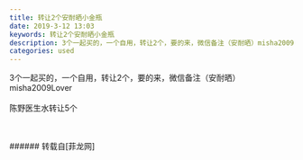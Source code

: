 ```yaml
---
title: 转让2个安耐晒小金瓶
date: 2019-3-12 13:03
keywords: 转让2个安耐晒小金瓶
description: 3个一起买的，一个自用，转让2个，要的来，微信备注（安耐晒）misha2009Lover 陈野医生水转让5个
categories: used
---
```

<td class="t_f" id="postmessage_3208648">

3个一起买的，一个自用，转让2个，要的来，微信备注（安耐晒）misha2009Lover <br/>
<br/>
陈野医生水转让5个<br/>
<img alt="" border="0" class="zoom" data-cf-modified-790edf4fac1a1bbfc0a2d873-="" file="http://www.flw.ph/data/appbyme/upload/image/201903/12/2cy3MHJ2Jjij.jpg" id="aimg_ZNLUr" lazyloadthumb="1" onclick="" onmouseover="" src="http://www.flw.ph/data/appbyme/upload/image/201903/12/2cy3MHJ2Jjij.jpg"/><br/>
<br/>
<img alt="" border="0" class="zoom" data-cf-modified-790edf4fac1a1bbfc0a2d873-="" file="http://www.flw.ph/data/appbyme/upload/image/201903/12/obFomJJ6Jmrf.jpg" id="aimg_F6T50" lazyloadthumb="1" onclick="" onmouseover="" src="http://www.flw.ph/data/appbyme/upload/image/201903/12/obFomJJ6Jmrf.jpg"/><br/>
<br/>
</td>
###### 转载自[菲龙网]